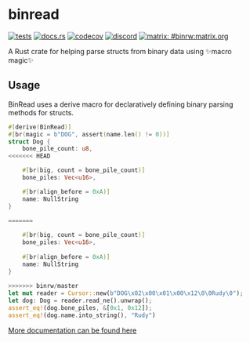 # binread

[![tests](https://github.com/jam1garner/binread/actions/workflows/cargo_tests.yml/badge.svg)](https://github.com/jam1garner/binread/actions/workflows/cargo_tests.yml)
[![docs.rs](https://docs.rs/binread/badge.svg)](https://docs.rs/binread)
[![codecov](https://codecov.io/gh/jam1garner/binread/branch/master/graph/badge.svg?token=UREOWI2KAY)](https://codecov.io/gh/jam1garner/binread) 
[![discord](https://img.shields.io/discord/818723403871551509?color=gray&label=%20&logo=discord)](https://discord.gg/ABy4Qh549j)
[![matrix: #binrw:matrix.org](https://img.shields.io/badge/style-%23binrw:matrix.org-blue.svg?style=flat&label=[m])](https://matrix.to/#/#binrw:matrix.org)

A Rust crate for helping parse structs from binary data using ✨macro magic✨


## Usage

BinRead uses a derive macro for declaratively defining binary parsing methods for structs.

```rust
#[derive(BinRead)]
#[br(magic = b"DOG", assert(name.len() != 0))]
struct Dog {
    bone_pile_count: u8,
<<<<<<< HEAD

    #[br(big, count = bone_pile_count)]
    bone_piles: Vec<u16>,

    #[br(align_before = 0xA)]
    name: NullString
}

=======
 
    #[br(big, count = bone_pile_count)]
    bone_piles: Vec<u16>,
 
    #[br(align_before = 0xA)]
    name: NullString
}
 
>>>>>>> binrw/master
let mut reader = Cursor::new(b"DOG\x02\x00\x01\x00\x12\0\0Rudy\0");
let dog: Dog = reader.read_ne().unwrap();
assert_eq!(dog.bone_piles, &[0x1, 0x12]);
assert_eq!(dog.name.into_string(), "Rudy")
```

[More documentation can be found here](https://docs.rs/binread/)

